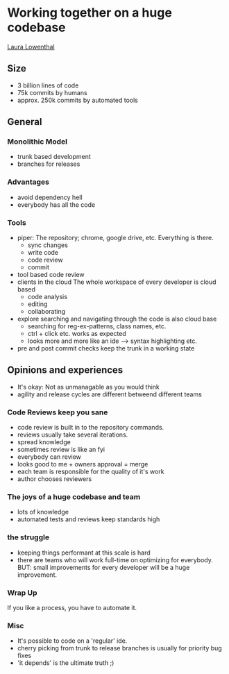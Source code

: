 # Working together on a huge codebase 

[Laura Lowenthal](https://twitter.com/laulowen)

## Size
- 3 billion lines of code
- 75k commits by humans
- approx. 250k commits by automated tools

## General 

### Monolithic Model
- trunk based development
- branches for releases

### Advantages
- avoid dependency hell
- everybody has all the code

### Tools
- piper: The repository; chrome, google drive, etc. Everything is there.
	- sync changes
	- write code
	- code review
	- commit
- tool based code review
- clients in the cloud
	The whole workspace of every developer is cloud based
	- code analysis
	- editing
	- collaborating
- explore
	searching and navigating through the code is also cloud base
	- searching for reg-ex-patterns, class names, etc. 
	- ctrl + click etc. works as expected
	- looks more and more like an ide --> syntax highlighting etc.
- pre and post commit checks keep the trunk in a working state

## Opinions and experiences
- It's okay: Not as unmanagable as you would think
- agility and release cycles are different betweend different teams

### Code Reviews keep you sane
- code review is built in to the repository commands.
- reviews usually take several iterations. 
- spread knowledge
- sometimes review is like an fyi
- everybody can review
- looks good to me + owners approval = merge
- each team is responsible for the quality of it's work
- author chooses reviewers

### The joys of a huge codebase and team
- lots of knowledge
- automated tests and reviews keep standards high

### the struggle
- keeping things performant at this scale is hard
- there are teams who will work full-time on optimizing for everybody. BUT: small improvements for every developer will be a huge improvement. 

### Wrap Up
If you like a process, you have to automate it. 

### Misc
- It's possible to code on a 'regular' ide.
- cherry picking from trunk to release branches is usually for priority bug fixes
- 'it depends' is the ultimate truth ;)

